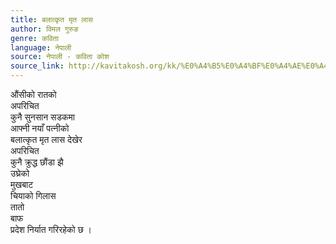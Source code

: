 ```yaml
---
title: बलात्कृत मृत लास
author: विमल गुरुङ
genre: कविता
language: नेपाली
source: नेपाली - कविता कोश
source_link: http://kavitakosh.org/kk/%E0%A4%B5%E0%A4%BF%E0%A4%AE%E0%A4%B2_%E0%A4%97%E0%A5%81%E0%A4%B0%E0%A5%81%E0%A4%99
---
```


औंसीको रातको  
अपरिचित  
कुनै सुनसान सडकमा  
आफ्नी नयाँ पत्नीको  
बलात्कृत मृत लास देखेर  
अपरिचित  
कुनै क्रुद्ध छौंडा झै  
उघ्रेको  
मुखबाट  
चियाको गिलास  
तातो  
बाफ  
प्रदेश निर्यात गरिरहेको छ ।
